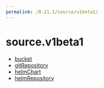 ```yaml
---
permalink: /0.21.1/source/v1beta1/
---
```


# source.v1beta1



* [bucket](bucket.md)
* [gitRepository](gitRepository.md)
* [helmChart](helmChart.md)
* [helmRepository](helmRepository.md)